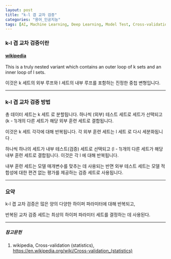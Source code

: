 ```yaml
---
layout: post
title: "k-l 겹 교차 검증"
categories: "용어_인공지능"
tags: [AI, Machine Learning, Deep Learning, Model Test, Cross-validation]
---
```



### k-l 겹 교차 검증이란

#### [wikipedia](https://en.wikipedia.org/wiki/Cross-validation_(statistics))

This is a truly nested variant which contains an outer loop of k sets and an inner loop of l sets.

이것은 k 세트의 외부 루프와 l 세트의 내부 루프를 포함하는 진정한 중첩 변형입니다.

---

### k-l 겹 교차 검증 방법

총 데이터 세트는 k 세트 로 분할됩니다. 하나씩 (외부) 테스트 세트로 세트가 선택되고 (k - 1)개의 다른 세트가 해당 외부 훈련 세트로 결합됩니다.

이것은 k 세트 각각에 대해 반복됩니다. 각 외부 훈련 세트는 l 세트 로 다시 세분화됩니다 . 

하나씩 하나의 세트가 내부 테스트(검증) 세트로 선택되고 (l - 1)개의 다른 세트가 해당 내부 훈련 세트로 결합됩니다. 이것은 각 l 에 대해 반복됩니다. 

내부 훈련 세트는 모델 매개변수를 맞추는 데 사용되는 반면 외부 테스트 세트는 모델 적합성에 대한 편견 없는 평가를 제공하는 검증 세트로 사용됩니다.

---

### 요약

k-l 겹 교차 검증은 많은 양의 다양한 하이퍼 파라미터에 대해 반복되고,

반복된 교차 검증 세트는 최상의 하이퍼 파라미터 세트를 결정하는 데 사용된다.


---

##### 참고문헌

1) wikipedia, Cross-validation (statistics), https://en.wikipedia.org/wiki/Cross-validation_(statistics)
